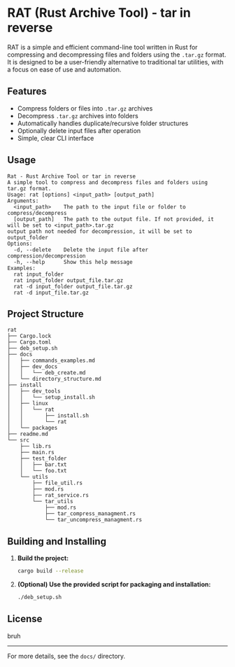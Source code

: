 # RAT (Rust Archive Tool) - tar in reverse

RAT is a simple and efficient command-line tool written in Rust for compressing and decompressing files and folders using the `.tar.gz` format. It is designed to be a user-friendly alternative to traditional tar utilities, with a focus on ease of use and automation.

## Features
- Compress folders or files into `.tar.gz` archives
- Decompress `.tar.gz` archives into folders
- Automatically handles duplicate/recursive folder structures
- Optionally delete input files after operation
- Simple, clear CLI interface

## Usage
```
Rat - Rust Archive Tool or tar in reverse
A simple tool to compress and decompress files and folders using tar.gz format.
Usage: rat [options] <input_path> [output_path]
Arguments:
  <input_path>    The path to the input file or folder to compress/decompress
  [output_path]   The path to the output file. If not provided, it will be set to <input_path>.tar.gz
output path not needed for decompression, it will be set to output_folder
Options:
  -d, --delete    Delete the input file after compression/decompression
  -h, --help      Show this help message
Examples:
  rat input_folder
  rat input_folder output_file.tar.gz
  rat -d input_folder output_file.tar.gz
  rat -d input_file.tar.gz
```

## Project Structure
```
rat
├── Cargo.lock
├── Cargo.toml
├── deb_setup.sh
├── docs
│   ├── commands_examples.md
│   ├── dev_docs
│   │   └── deb_create.md
│   └── directory_structure.md
├── install
│   ├── dev_tools
│   │   └── setup_install.sh
│   ├── linux
│   │   └── rat
│   │       ├── install.sh
│   │       └── rat
│   └── packages
├── readme.md
└── src
    ├── lib.rs
    ├── main.rs
    ├── test_folder
    │   ├── bar.txt
    │   └── foo.txt
    └── utils
        ├── file_util.rs
        ├── mod.rs
        ├── rat_service.rs
        └── tar_utils
            ├── mod.rs
            ├── tar_compress_managment.rs
            └── tar_uncompress_managment.rs
```

## Building and Installing

1. **Build the project:**
   ```sh
   cargo build --release
   ```
2. **(Optional) Use the provided script for packaging and installation:**
   ```sh
   ./deb_setup.sh
   ```

## License
bruh

---

For more details, see the `docs/` directory.